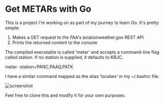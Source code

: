 # Get METARs with Go

This is a project I'm working on as part of my journey to learn Go. It's pretty simple:

1. Makes a GET request to the FAA's aviationweather.gov REST API
2. Prints the returned content to the console

The compiled executable is called 'metar' and accepts a command-line flag called station. If no station is supplied, it defaults to KBJC.

metar -station=PANC,PAAQ,PATK

I have a similar command mapped as the alias 'localwx' in my ~/.bashrc file.

![screenshot](https://i.imgur.com/hhuSrBH.png)

Feel free to clone this and modify it for your own purposes.


